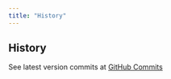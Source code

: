 ```yaml
---
title: "History"
---
```


## History

See latest version commits at [GitHub Commits](https://github.com/shanehoey/skypeuat/commits/master/SkypeUAT)

